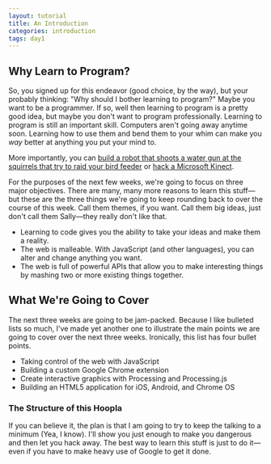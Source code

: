 ```yaml
---
layout: tutorial
title: An Introduction
categories: introduction
tags: day1
---
```


## Why Learn to Program?

So, you signed up for this endeavor (good choice, by the way), but your probably thinking: "Why should I bother learning to program?" Maybe you want to be a programmer. If so, well then learning to program is a pretty good idea, but maybe you don't want to program professionally. Learning to program is still an important skill. Computers aren't going away anytime soon. Learning how to use them and bend them to your whim can make you _way_ better at anything you put your mind to.

More importantly, you can [build a robot that shoots a water gun at the squirrels that try to raid your bird feeder][squirrels] or [hack a Microsoft Kinect][kinect].

For the purposes of the next few weeks, we're going to focus on three major objectives. There are many, many more reasons to learn this stuff—but these are the three things we're going to keep rounding back to over the course of this week. Call them themes, if you want. Call them big ideas, just don't call them Sally—they really don't like that.

* Learning to code gives you the ability to take your ideas and make them a reality.
* The web is malleable. With JavaScript (and other languages), you can alter and change anything you want.
* The web is full of powerful APIs that allow you to make interesting things by mashing two or more existing things together.

[squirrels]: http://boingboing.net/2012/03/26/howto-build-a-robotic-squirrel.html
[kinect]: http://www.readwriteweb.com/archives/weekend_project_hack_microsoft_kinect.php

## What We're Going to Cover

The next three weeks are going to be jam-packed. Because I like bulleted lists so much, I've made yet another one to illustrate the main points we are going to cover over the next three weeks. Ironically, this list has four bullet points.

* Taking control of the web with JavaScript
* Building a custom Google Chrome extension
* Create interactive graphics with Processing and Processing.js
* Building an HTML5 application for iOS, Android, and Chrome OS

### The Structure of this Hoopla

If you can believe it, the plan is that I am going to try to keep the talking to a minimum (Yea, I know). I'll show you just enough to make you dangerous and then let you hack away. The best way to learn this stuff is just to do it—even if you have to make heavy use of Google to get it done.
